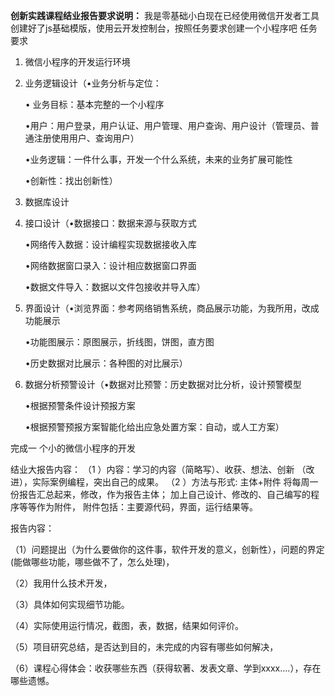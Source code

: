 **创新实践课程结业报告要求说明：**
我是零基础小白现在已经使用微信开发者工具创建好了js基础模版，使用云开发控制台，按照任务要求创建一个小程序吧
任务要求

1. 微信小程序的开发运行环境

2. 业务逻辑设计（•业务分析与定位：

   •  业务目标：基本完整的一个小程序

   •用户：用户登录，用户认证、用户管理、用户查询、用户设计（管理员、普通注册使用用户、查询用户）

   •业务逻辑：一件什么事，开发一个什么系统，未来的业务扩展可能性

   •创新性：找出创新性）

3. 数据库设计

4. 接口设计（•数据接口：数据来源与获取方式

   •网络传入数据：设计编程实现数据接收入库

   •网络数据窗口录入：设计相应数据窗口界面

   •数据文件导入：数据以文件包接收并导入库）

5. 界面设计（•浏览界面：参考网络销售系统，商品展示功能，为我所用，改成功能展示

   •功能图展示：原图展示，折线图，饼图，直方图

   •历史数据对比展示：各种图的对比展示）

6. 数据分析预警设计（•数据对比预警：历史数据对比分析，设计预警模型

   •根据预警条件设计预报方案

   •根据预警预报方案智能化给出应急处置方案：自动，或人工方案）

完成一 个小的微信小程序的开发

结业大报告内容： （1 ）内容：学习的内容（简略写）、收获、想法、创新 （改进），实际案例编程，突出自己的成果。 （2 ）方法与形式:   主体+附件 将每周一份报告汇总起来，修改，作为报告主体； 加上自己设计、修改的、自己编写的程序等等作为附件， 附件包括：主要源代码，界面，运行结果等。

报告内容：

（1）问题提出（为什么要做你的这件事，软件开发的意义，创新性），问题的界定(能做哪些功能，哪些做不了，怎么处理)，

（2）我用什么技术开发，

（3）具体如何实现细节功能。

（4）实际使用运行情况，截图，表，数据，结果如何评价。

（5）项目研究总结，是否达到目的，未完成的内容有哪些如何解决，

（6）课程心得体会：收获哪些东西（获得软著、发表文章、学到xxxx….），存在哪些遗憾。

 
